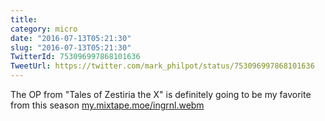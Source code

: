 ```yaml
---
title: 
category: micro
date: "2016-07-13T05:21:30"
slug: "2016-07-13T05:21:30"
TwitterId: 753096997868101636
TweetUrl: https://twitter.com/mark_philpot/status/753096997868101636
---
```


The OP from "Tales of Zestiria the X" is definitely going to be my favorite from
this season [my.mixtape.moe/ingrnl.webm](https://my.mixtape.moe/ingrnl.webm)

